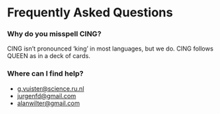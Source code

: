 # Frequently Asked Questions #

### Why do you misspell CING? ###

CING isn’t pronounced ‘king’ in most languages, but we do. CING follows QUEEN as in a deck of cards.

### Where can I find help? ###

  * g.vuister@science.ru.nl
  * jurgenfd@gmail.com
  * alanwilter@gmail.com